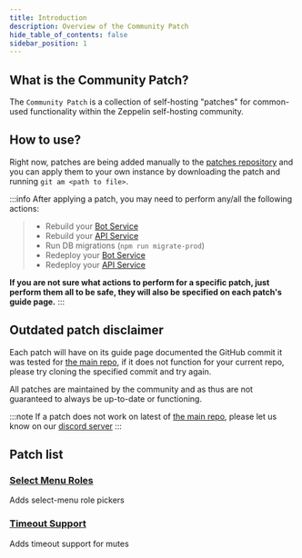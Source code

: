 ```yaml
---
title: Introduction
description: Overview of the Community Patch
hide_table_of_contents: false
sidebar_position: 1
---
```


## What is the Community Patch?

The `Community Patch` is a collection of self-hosting "patches" for common-used functionality within the Zeppelin self-hosting community.

## How to use?

Right now, patches are being added manually to the [patches repository](https://github.com/zeppelinhangar/community-patch/patches) and you can apply them to your own instance by downloading the patch and running `git am <path to file>`.

:::info
After applying a patch, you may need to perform any/all the following actions:

> - Rebuild your [Bot Service](../../services/bot.md)
> - Rebuild your [API Service](../../services/api.md)
> - Run DB migrations (`npm run migrate-prod`)
> - Redeploy your [Bot Service](../../services/bot.md)
> - Redeploy your [API Service](../../services/api.md)

**If you are not sure what actions to perform for a specific patch, just perform them all to be safe, they will also be specified on each patch's guide page.**
:::

## Outdated patch disclaimer

Each patch will have on its guide page documented the GitHub commit it was tested for [the main repo](https://github.com/ZeppelinBot/Zeppelin), if it does not function for your current repo, please try cloning the specified commit and try again.

All patches are maintained by the community and as thus are not guaranteed to always be up-to-date or functioning.

:::note
If a patch does not work on latest of [the main repo](https://github.com/ZeppelinBot/Zeppelin), please let us know on our [discord server](https://discord.gguTcdUmF6Q7)
:::

## Patch list

### [Select Menu Roles](./select-menu.md)

Adds select-menu role pickers

### [Timeout Support](./timeouts.md)

Adds timeout support for mutes
